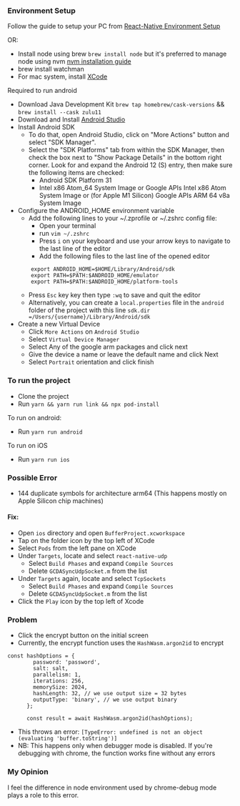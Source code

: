 ### Environment Setup

Follow the guide to setup your PC from [React-Native Environment Setup](https://reactnative.dev/docs/environment-setup)

OR:

- Install node using brew `brew install node` but it's preferred to manage node using nvm [nvm installation guide](https://tecadmin.net/install-nvm-macos-with-homebrew/)
- brew install watchman
- For mac system, install [XCode](https://apps.apple.com/ng/app/xcode/id497799835?mt=12)

Required to run android
- Download Java Development Kit `brew tap homebrew/cask-versions` && `brew install --cask zulu11`
- Download and Install [Android Studio](https://developer.android.com/studio)
- Install Android SDK
  - To do that, open Android Studio, click on "More Actions" button and select "SDK Manager".
  - Select the "SDK Platforms" tab from within the SDK Manager, then check the box next to "Show Package Details" in the bottom right corner. Look for and expand the Android 12 (S) entry, then make sure the following items are checked:
    - Android SDK Platform 31
    - Intel x86 Atom_64 System Image or Google APIs Intel x86 Atom System Image or (for Apple M1 Silicon) Google APIs ARM 64 v8a System Image
- Configure the ANDROID_HOME environment variable
  - Add the following lines to your ~/.zprofile or ~/.zshrc config file:
    - Open your terminal
    - run `vim ~/.zshrc`
    - Press `i` on your keyboard and use your arrow keys to navigate to the last line of the editor
    - Add the following files to the last line of the opened editor
  ```
      export ANDROID_HOME=$HOME/Library/Android/sdk
      export PATH=$PATH:$ANDROID_HOME/emulator
      export PATH=$PATH:$ANDROID_HOME/platform-tools
  ```
    - Press `Esc` key key then type `:wq` to save and quit the editor
  - Alternatively, you can create a `local.properties` file in the `android` folder of the project with this line `sdk.dir =/Users/{username}/Library/Android/sdk`
- Create a new Virtual Device
  - Click `More Actions` on `Android Studio`
  - Select `Virtual Device Manager`
  - Select Any of the google arm packages and click next
  - Give the device a name or leave the default name and click Next
  - Select `Portrait` orientation and click finish

### To run the project
- Clone the project
- Run `yarn && yarn run link && npx pod-install`

To run on android:
- Run `yarn run android`

To run on iOS
- Run `yarn run ios`

### Possible Error
- 144 duplicate symbols for architecture arm64 (This happens mostly on Apple Silicon chip machines)
#### Fix:
- Open `ios` directory and open `BufferProject.xcworkspace`
- Tap on the folder icon by the top left of XCode
- Select `Pods` from the left pane on XCode
- Under `Targets`, locate and select `react-native-udp`
  - Select `Build Phases` and expand `Compile Sources`
  - Delete `GCDASyncUdpSocket.m` from the list
- Under `Targets` again, locate and select `TcpSockets`
  - Select `Build Phases` and expand `Compile Sources`
  - Delete `GCDASyncUdpSocket.m` from the list
- Click the `Play` icon by the top left of Xcode

### Problem
- Click the encrypt button on the initial screen
- Currently, the encrypt function uses the `HashWasm.argon2id` to encrypt
```
const hashOptions = {
        password: 'password',
        salt: salt,
        parallelism: 1,
        iterations: 256,
        memorySize: 2024,
        hashLength: 32, // we use output size = 32 bytes
        outputType: 'binary', // we use output binary
      };

      const result = await HashWasm.argon2id(hashOptions);
```
- This throws an error: `[TypeError: undefined is not an object (evaluating 'buffer.toString')]`
- NB: This happens only when debugger mode is disabled. If you're debugging with chrome, the function works fine without any errors

### My Opinion
I feel the difference in node environment used by chrome-debug mode plays a role to this error.
